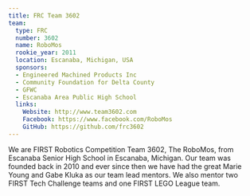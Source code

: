```yaml
---
title: FRC Team 3602
team:
  type: FRC
  number: 3602
  name: RoboMos
  rookie_year: 2011
  location: Escanaba, Michigan, USA
  sponsors:
  - Engineered Machined Products Inc
  - Community Foundation for Delta County
  - GFWC
  - Escanaba Area Public High School
  links:
    Website: http://www.team3602.com
    Facebook: https://www.facebook.com/RoboMos
    GitHub: https://github.com/frc3602
---
```


We are FIRST Robotics Competition Team 3602, The RoboMos, from Escanaba Senior High School in Escanaba, Michigan. Our team was founded back in 2010 and ever since then we have had the great Marie Young and Gabe Kluka as our team lead mentors. We also mentor two FIRST Tech Challenge teams and one FIRST LEGO League team.
